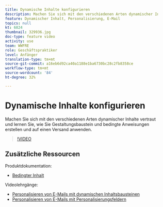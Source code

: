 ```yaml
---
title: Dynamische Inhalte konfigurieren
description: Machen Sie sich mit den verschiedenen Arten dynamischer Inhalte vertraut und lernen Sie, wie Sie Gestaltungsbaustein und bedingte Anweisungen erstellen und auf einen Versand anwenden.
feature: Dynamischer Inhalt, Personalisierung, E-Mail
topics: null
kt: 6824
thumbnail: 329936.jpg
doc-type: feature video
activity: use
team: WWFRE
role: Geschäftspraktiker
level: Anfänger
translation-type: tm+mt
source-git-commit: a16eb6d92ca40a1188e1ba6730bc28c2fb8358ce
workflow-type: tm+mt
source-wordcount: '84'
ht-degree: 32%

---
```



# Dynamische Inhalte konfigurieren

Machen Sie sich mit den verschiedenen Arten dynamischer Inhalte vertraut und lernen Sie, wie Sie Gestaltungsbaustein und bedingte Anweisungen erstellen und auf einen Versand anwenden.

>[!VIDEO](https://video.tv.adobe.com/v/329936?quality=12)

## Zusätzliche Ressourcen

Produktdokumentation:

* [Bedingter Inhalt](https://docs.adobe.com/content/help/de-DE/campaign-classic/using/sending-messages/personalizing-deliveries/conditional-content.html)

Videolehrgänge:

* [Personalisieren von E-Mails mit dynamischen Inhaltsbausteinen](/help/sending-messages/email-channel/personalization-with-dynamic-content-blocks.md)
* [Personalisieren von E-Mails mit Personalisierungsfeldern](/help/sending-messages/email-channel/personalizing-emails-using-personalization-fields.md)
